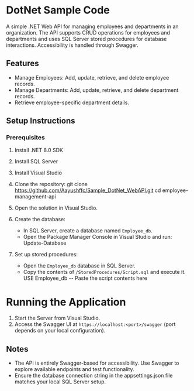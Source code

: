 # DotNet Sample Code

A simple .NET Web API for managing employees and departments in an organization. The API supports CRUD operations for employees and departments and uses SQL Server stored procedures for database interactions. Accessibility is handled through Swagger.

## Features

- Manage Employees: Add, update, retrieve, and delete employee records.
- Manage Departments: Add, update, retrieve, and delete department records.
- Retrieve employee-specific department details.

## Setup Instructions

### Prerequisites
1. Install .NET 8.0 SDK
2. Install SQL Server
3. Install Visual Studio

1. Clone the repository:
   git clone https://github.com/Aayushffc/Sample_DotNet_WebAPI.git
   cd employee-management-api

2. Open the solution in Visual Studio.

3. Create the database:
   - In SQL Server, create a database named `Employee_db`.
   - Open the Package Manager Console in Visual Studio and run:
   Update-Database

4. Set up stored procedures:
   - Open the `Employee_db` database in SQL Server.
   - Copy the contents of `/StoredProcedures/Script.sql` and execute it.
   USE Employee_db
   -- Paste the script contents here

# Running the Application
1. Start the Server from Visual Studio.
2. Access the Swagger UI at `https://localhost:<port>/swagger` (port depends on your local configuration).

## Notes
- The API is entirely Swagger-based for accessibility. Use Swagger to explore available endpoints and test functionality.
- Ensure the database connection string in the appsettings.json file matches your local SQL Server setup.
